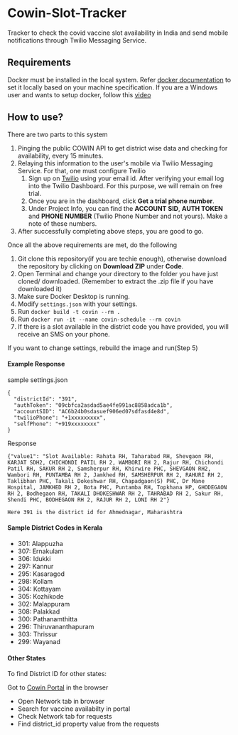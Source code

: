 # Cowin-Slot-Tracker
Tracker to check the covid vaccine slot availability in India and send mobile notifications through Twilio Messaging Service.

## Requirements
Docker must be installed in the local system. Refer [docker documentation](https://docs.docker.com/engine/install/) to set it locally based on your machine specification.
If you are a Windows user and wants to setup docker, follow this [video](
https://youtu.be/_9AWYlt86B8)
## How to use?
There are two parts to this system
1. Pinging the public COWIN API to get district wise data and checking for availability, every 15 minutes.
2. Relaying this information to the user's mobile via Twilio Messaging Service. For that, one must configure Twilio
    1. Sign up on [Twilio](https://www.twilio.com/) using your email id. After verifying your email log into the Twilio Dashboard. For this purpose, we will remain on free trial.
    2. Once you are in the dashboard, click **Get a trial phone number**.
    3. Under Project Info, you can find the **ACCOUNT SID**, **AUTH TOKEN** and **PHONE NUMBER** (Twilio Phone Number and not yours). Make a note of these numbers.
4. After successfully completing above steps, you are good to go.

Once all the above requirements are met, do the following
1. Git clone this repository(if you are techie enough), otherwise download the repository by clicking on **Download ZIP** under **Code**.
2. Open Terminal and change your directory to the folder you have just cloned/ downloaded. (Remember to extract the .zip file if you have downloaded it)
3. Make sure Docker Desktop is running.
4. Modify `settings.json` with your settings.   
5. Run `docker build -t covin --rm .`
6. Run `docker run -it --name covin-schedule --rm covin`
7. If there is a slot available in the district code you have provided, you will receive an SMS on your phone.

If you want to change settings, rebuild the image and run(Step 5)

#### Example Response

sample settings.json
```
{
  "districtId": "391",
  "authToken": "09cbfca2asdad5ae4fe991ac8858adca1b",
  "accountSID": "AC6b24b0sdasuef906ed07sdfasd4e8d",
  "twilioPhone": "+1xxxxxxxxx",
  "selfPhone": "+919xxxxxxxx"
}
```
Response
```
{"value1": "Slot Available: Rahata RH, Taharabad RH, Shevgaon RH, KARJAT SDH2, CHICHONDI PATIL RH 2, WAMBORI RH 2, Rajur RH, Chichondi Patil RH, SAKUR RH 2, Samsherpur RH, Khirwire PHC, SHEVGAON RH2, Wambori RH, PUNTAMBA RH 2, Jamkhed RH, SAMSHERPUR RH 2, RAHURI RH 2, Taklibhan PHC, Takali Dokeshwar RH, Chapadgaon(S) PHC, Dr Mane Hospital, JAMKHED RH 2, Bota PHC, Puntamba RH, Topkhana HP, GHODEGAON RH 2, Bodhegaon RH, TAKALI DHOKESHWAR RH 2, TAHRABAD RH 2, Sakur RH, Shendi PHC, BODHEGAON RH 2, RAJUR RH 2, LONI RH 2"}

Here 391 is the district id for Ahmednagar, Maharashtra
```

#### Sample District Codes in Kerala
- 301: Alappuzha
- 307: Ernakulam
- 306: Idukki
- 297: Kannur
- 295: Kasaragod
- 298: Kollam
- 304: Kottayam
- 305: Kozhikode
- 302: Malappuram
- 308: Palakkad
- 300: Pathanamthitta
- 296: Thiruvananthapuram
- 303: Thrissur
- 299: Wayanad

#### Other States
To find District ID for other states:

Got to [Cowin Portal](https://www.cowin.gov.in/home) in the browser
- Open Network tab in browser
- Search for vaccine availabilty in portal
- Check Network tab for requests
- Find district_id property value from the requests
